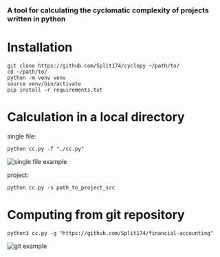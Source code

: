 ### A tool for calculating the cyclomatic complexity of projects written in python

# Installation

```
git clone https://github.com/Split174/cyclopy ~/path/to/
cd ~/path/to/
python -m venv venv
source venv/bin/activate
pip install -r requirements.txt
```

# Calculation in a local directory

single file:

```python cc.py -f "./cc.py"``` 

![single file example](../assets/example_cc_single.png)

project:

```python cc.py -s path_to_project_src``` 

# Computing from git repository

```python3 cc.py -g "https://github.com/Split174/financial-accounting"```

![git example](../assets/example_cc1.png)

